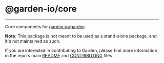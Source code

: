 # @garden-io/core

---

Core components for [garden-io/garden](https://github.com/garden-io/garden).

**Note:** This package is not meant to be used as a stand-alone package, and it's not maintained as such.

If you are interested in contributing to Garden, please find more information in the repo's main [README](../README.md)
and [CONTRIBUTING](../CONTRIBUTING.md) files.
